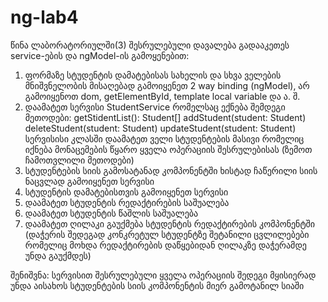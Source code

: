 # ng-lab4

წინა ლაბორატორიულში(3) შესრულებული დავალება გადააკეთეს service-ების და ngModel-ის გამოყენებით:

1. ფორმაზე სტუდენტის დამატებისას სახელის და სხვა ველების მნიშვნელობის მისაღებად გამოიყენეთ 2 way binding (ngModel), არ გამოიყენოთ dom, getElementById, template local variable და ა. შ.
2. დაამატეთ სერვისი StudentService რომელსაც ექნება შემდეგი მეთოდები: 
getStidentList(): Student[]
addStudent(student: Student)
deleteStudent(student: Student)
updateStudent(student: Student)
სერვისისი კლასში დაამატეთ ველი სტუდენტების მასივი რომელიც იქნება მონაცემების წყარო ყველა ოპერაციის შესრულებისას (ზემოთ ჩამოთვლილი მეთოდები)
3. სტუდენტების სიის გამოსატანად კომპონენტში ხისტად ჩაწერილი სიის ნაცვლად გამოიყენეთ სერვისი
4. სტუდენტის დამატებისთვის გამოიყენეთ სერვისი
5. დაამატეთ სტუდენტის რედაქტირების საშუალება
6. დაამატეთ სტუდენტის წაშლის საშუალება
7. დაამატეთ ღილაკი გაუქმება სტუდენტის რედაქტირების კომპონენტში (დაჭერის შედეგად კონკრეტულ სტუდენტზე შეტანილი ცვლილებები რომელიც მოხდა რედაქტირების დაწყებიდან ღილაკზე დაჭერამდე უნდა გაუქმდეს)

შენიშვნა: სერვისით შესრულებული ყველა ოპერაციის შედეგი მყისიერად უნდა აისახოს სტუდენტების სიის კომპონენტის მიერ გამოტანილ სიაში
